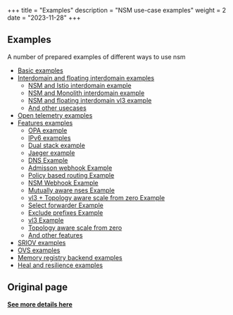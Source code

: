 +++
title = "Examples"
description = "NSM use-case examples"
weight = 2
date = "2023-11-28"
+++

## Examples
A number of prepared examples of different ways to use nsm

* [Basic examples](https://github.com/networkservicemesh/deployments-k8s/tree/release/v1.13.1/examples/basic) 
* [Interdomain and floating interdomain examples](https://github.com/networkservicemesh/deployments-k8s/tree/release/v1.13.1/examples/multicluster)
    * [NSM and Istio interdomain example](https://github.com/networkservicemesh/deployments-k8s/tree/release/v1.13.1/examples/interdomain/nsm_istio_booking/)
    * [NSM and Monolith interdomain example](https://github.com/networkservicemesh/deployments-k8s/tree/release/v1.13.1/examples/k8s_monolith/)
    * [NSM and floating interdomain vl3 example](https://github.com/networkservicemesh/deployments-k8s/tree/release/v1.13.1/examples/multicluster/usecases/floating_vl3-basic/)
    * [And other usecases](https://github.com/networkservicemesh/deployments-k8s/tree/release/v1.13.1/examples/multicluster/usecases/)
* [Open telemetry examples](https://github.com/networkservicemesh/deployments-k8s/tree/release/v1.13.1/examples/observability/)
* [Features examples](https://github.com/networkservicemesh/deployments-k8s/tree/release/v1.13.1/examples/features)
    * [OPA example](https://github.com/networkservicemesh/deployments-k8s/tree/release/v1.13.1/examples/features/opa)
    * [IPv6 examples](https://github.com/networkservicemesh/deployments-k8s/tree/release/v1.13.1/examples/features/ipv6)
    * [Dual stack example](https://github.com/networkservicemesh/deployments-k8s/tree/release/v1.13.1/examples/features/dual-stack)
    * [Jaeger example](https://github.com/networkservicemesh/deployments-k8s/tree/release/v1.13.1/examples/features/jaeger)
    * [DNS Example](https://github.com/networkservicemesh/deployments-k8s/tree/release/v1.13.1/examples/features/dns)
    * [Admisson webhook Example](https://github.com/networkservicemesh/deployments-k8s/tree/release/v1.13.1/examples/features/webhook)
    * [Policy based routing Example](https://github.com/networkservicemesh/deployments-k8s/tree/release/v1.13.1/examples/features/policy-based-routing/)
    * [NSM Webhook Example](https://github.com/networkservicemesh/deployments-k8s/tree/release/v1.13.1/examples/features/webhook)
    * [Mutually aware nses Example](https://github.com/networkservicemesh/deployments-k8s/tree/release/v1.13.1/examples/features/mutually-aware-nses/)
    * [vl3 + Topology aware scale from zero Example](https://github.com/networkservicemesh/deployments-k8s/tree/release/v1.13.1/examples/features/vl3-scale-from-zero/)     
    * [Select forwarder Example](https://github.com/networkservicemesh/deployments-k8s/tree/release/v1.13.1/examples/features/select-forwarder/) 
    * [Exclude prefixes Example](https://github.com/networkservicemesh/deployments-k8s/tree/release/v1.13.1/examples/features/exclude-prefixes/)       
    * [vl3 Example](https://github.com/networkservicemesh/deployments-k8s/tree/release/v1.13.1/examples/features/vl3-basic/)
    * [Topology aware scale from zero](https://github.com/networkservicemesh/deployments-k8s/tree/release/v1.13.1/examples/features/scale-from-zero)
    * [And other features](https://github.com/networkservicemesh/deployments-k8s/tree/release/v1.13.1/examples/features)
* [SRIOV examples](https://github.com/networkservicemesh/deployments-k8s/tree/release/v1.13.1/examples/sriov)
* [OVS examples](https://github.com/networkservicemesh/deployments-k8s/tree/release/v1.13.1/examples/ovs)
* [Memory registry backend examples](https://github.com/networkservicemesh/deployments-k8s/tree/release/v1.13.1/examples/memory)
* [Heal and resilience examples](https://github.com/networkservicemesh/deployments-k8s/tree/release/v1.13.1/examples/heal)

## Original page
[**See more details here**](https://github.com/networkservicemesh/deployments-k8s/tree/release/v1.13.1/README.md)
